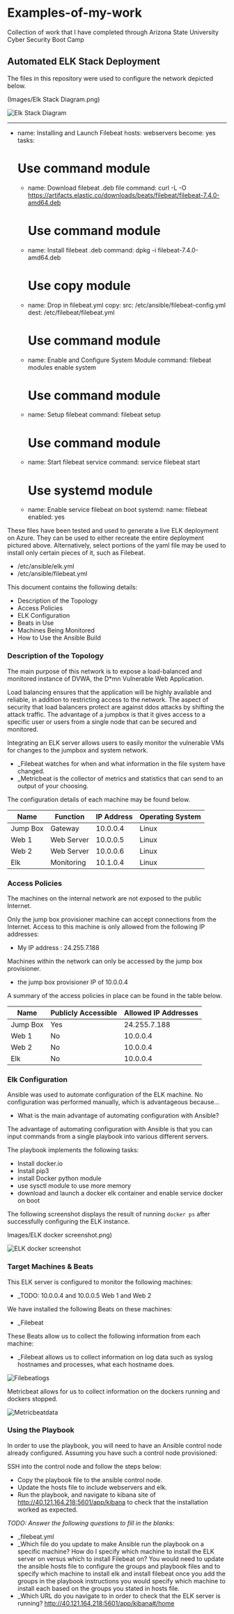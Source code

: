 # Examples-of-my-work
Collection of work that I have completed through Arizona State University Cyber Security Boot Camp
## Automated ELK Stack Deployment

The files in this repository were used to configure the network depicted below.

(Images/Elk Stack Diagram.png)

![Elk Stack Diagram](https://user-images.githubusercontent.com/80176135/111418409-e9c9b100-86a4-11eb-9a42-792583f7fcb4.PNG)

---
  - name: Installing and Launch Filebeat
    hosts: webservers
    become: yes
    tasks:
      # Use command module
    - name: Download filebeat .deb file
      command: curl -L -O https://artifacts.elastic.co/downloads/beats/filebeat/filebeat-7.4.0-amd64.deb
      
      # Use command module
    - name: Install filebeat .deb
      command: dpkg -i filebeat-7.4.0-amd64.deb
      
      # Use copy module
    - name: Drop in filebeat.yml
      copy:
        src: /etc/ansible/filebeat-config.yml
        dest: /etc/filebeat/filebeat.yml
      
      # Use command module
    - name: Enable and Configure System Module
      command: filebeat modules enable system
      
      # Use command module
    - name: Setup filebeat
      command: filebeat setup
      
      # Use command module
    - name: Start filebeat service
      command: service filebeat start
      
      # Use systemd module
    - name: Enable service filebeat on boot
      systemd:
        name: filebeat
        enabled: yes


These files have been tested and used to generate a live ELK deployment on Azure. They can be used to either recreate the entire deployment pictured above. Alternatively, select portions of the yaml file may be used to install only certain pieces of it, such as Filebeat.

- /etc/ansible/elk.yml
- /etc/ansible/filebeat.yml



This document contains the following details:
- Description of the Topology
- Access Policies
- ELK Configuration
- Beats in Use
 - Machines Being Monitored
- How to Use the Ansible Build


### Description of the Topology

The main purpose of this network is to expose a load-balanced and monitored instance of DVWA, the D*mn Vulnerable Web Application.

Load balancing ensures that the application will be highly available and reliable, in addition to restricting access to the network.
The aspect of security that load balancers protect are against ddos attacks by shifting the attack traffic. 
The advantage of a jumpbox is that it gives access to a specific user or users from a single node that
can be secured and monitored.

Integrating an ELK server allows users to easily monitor the vulnerable VMs for changes to the jumpbox and system network.
- _Filebeat  watches for when and what information in the file system have changed. 
- _Metricbeat is the collector of metrics and statistics that can send to an output of your choosing.

The configuration details of each machine may be found below.


| Name     | Function   | IP Address | Operating System |
|----------|------------|------------|------------------|
|Jump Box  | Gateway    | 10.0.0.4   | Linux            |
| Web 1    | Web Server | 10.0.0.5   | Linux            |
| Web 2    | Web Server | 10.0.0.6   | Linux            |
| Elk      | Monitoring | 10.1.0.4   | Linux            |

### Access Policies

The machines on the internal network are not exposed to the public Internet. 

Only the jump box provisioner machine can accept connections from the Internet. Access to this machine is only allowed from the following IP addresses:
- My IP address : 24.255.7.188

Machines within the network can only be accessed by the jump box provisioner.
- the jump box provisioner IP of 10.0.0.4

A summary of the access policies in place can be found in the table below.

| Name     | Publicly Accessible | Allowed IP Addresses |
|----------|---------------------|----------------------|
| Jump Box | Yes                 | 24.255.7.188         |
| Web 1    | No                  | 10.0.0.4             |
| Web 2    | No                  | 10.0.0.4             | 
| Elk      | No                  | 10.0.0.4             |

### Elk Configuration

Ansible was used to automate configuration of the ELK machine. No configuration was performed manually, which is advantageous because...
- What is the main advantage of automating configuration with Ansible?

The advantage of automating configuration with Ansible is that you can input commands from a single playbook into various different servers.

The playbook implements the following tasks:
- Install docker.io
- Install pip3
- install Docker python module
- use sysctl module to use more memory
- download and launch a docker elk container and enable service docker on boot

The following screenshot displays the result of running `docker ps` after successfully configuring the ELK instance.

Images/ELK docker screenshot.png)

![ELK docker screenshot](https://user-images.githubusercontent.com/80176135/111418483-07971600-86a5-11eb-948b-ed427591e5c1.PNG)



### Target Machines & Beats
This ELK server is configured to monitor the following machines:
- _TODO: 10.0.0.4 and  10.0.0.5 Web 1 and Web 2

We have installed the following Beats on these machines:
- _Filebeat

These Beats allow us to collect the following information from each machine:
- _Filebeat allows us to collect information on log data such as syslog hostnames and processes, what each hostname does.

![Filebeatlogs](https://user-images.githubusercontent.com/80176135/111418557-21385d80-86a5-11eb-84b7-5accbb1ed7e3.PNG)

Metricbeat allows for us to collect information on the dockers running and dockers stopped.

![Metricbeatdata](https://user-images.githubusercontent.com/80176135/111418575-2ac1c580-86a5-11eb-92f9-881b0f43b4fd.PNG)


### Using the Playbook
In order to use the playbook, you will need to have an Ansible control node already configured. Assuming you have such a control node provisioned: 

SSH into the control node and follow the steps below:
- Copy the playbook file to the ansible control node.
- Update the hosts file to include webservers and elk.
- Run the playbook, and navigate to kibana site of http://40.121.164.218:5601/app/kibana to check that the installation worked as expected.

_TODO: Answer the following questions to fill in the blanks:_
- _filebeat.yml
- _Which file do you update to make Ansible run the playbook on a specific machine? How do I specify which machine to install the ELK server on versus which to install Filebeat on?
You would need to update the ansible hosts file to configure the groups and playbook files and to specify which machine to install elk and install filebeat once you add the groups in the
playbook instructions you would specify which machine to install each based on the groups you stated in hosts file.
- _Which URL do you navigate to in order to check that the ELK server is running?
http://40.121.164.218:5601/app/kibana#/home
